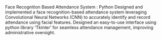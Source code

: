 Face Recognition Based Attendance System : Python Designed and implemented a face recognition-based attendance system leveraging Convolutional Neural Networks (CNN) to accurately identify and record attendance using facial features. Designed an easy-to-use interface using python library ‘Tkinter’ for seamless attendance management, improving administrative oversight.
